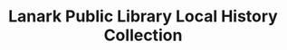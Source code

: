 ---
layout: repo
title: "Lanark Public Library Local History Collection"
id: 15538
permalink: repos/15538/
---